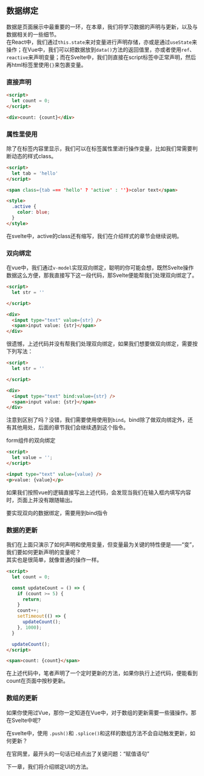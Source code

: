 ## 数据绑定

数据是页面展示中最重要的一环，在本章，我们将学习数据的声明与更新，以及与数据相关的一些细节。  
在React中，我们通过`this.state`来对变量进行声明存储，亦或是通过`useState`来操作；在Vue中，我们可以把数据放到`data()`方法的返回值里，亦或者使用`ref`、`reactive`来声明变量；而在Svelte中，我们则直接在script标签中正常声明，然后再html标签里使用`{}`来包裹变量。

### 直接声明

```html
<script>
  let count = 0;
</script>

<div>count: {count}</div>
```

### 属性里使用

除了在标签内容里显示，我们可以在标签属性里进行操作变量，比如我们常需要判断动态的样式class。

```html
<script>
  let tab = 'hello'
</script>

<span class={tab === 'hello' ? 'active' : ''}>color text</span>

<style>
  .active {
    color: blue;
  }
</style>
```

在svelte中，active的class还有缩写，我们在介绍样式的章节会继续说明。

### 双向绑定

在vue中，我们通过`v-model`实现双向绑定，聪明的你可能会想，既然Svelte操作数据这么方便，那我直接写下这一段代码，那Svelte便能帮我们处理双向绑定了。

```html
<script>
  let str = ''

</script>

<div>
  <input type="text" value={str} />
  <span>input value: {str}</span>
</div>
```

很遗憾，上述代码并没有帮我们处理双向绑定，如果我们想要做双向绑定，需要按下列写法：

```html
<script>
  let str = ''

</script>

<div>
  <input type="text" bind:value={str} />
  <span>input value: {str}</span>
</div>
```

注意到区别了吗？没错，我们需要使用使用到`bind`。bind除了做双向绑定外，还有其他用处，后面的章节我们会继续遇到这个指令。

form组件的双向绑定

```html
<script>
  let value = '';
</script>

<input type="text" value={value} />
<p>value: {value}</p>
```

如果我们按照vue的逻辑直接写出上述代码，会发现当我们在输入框内填写内容时，页面上并没有跟随输出。

要实现双向的数据绑定，需要用到bind指令

### 数据的更新

我们在上面只演示了如何声明和使用变量，但变量最为关键的特性便是——“变”，我们要如何更新声明的变量呢？  
其实也是很简单，就像普通的操作一样。

```html
<script>
  let count = 0;

  const updateCount = () => {
    if (count >= 5) {
      return;
    }
    count++;
    setTimeout(() => {
      updateCount();
    }, 1000);
  }

  updateCount();
</script>

<span>count: {count}</span>
```

在上述代码中，笔者声明了一个定时更新的方法，如果你执行上述代码，便能看到count在页面中按秒更新。

### 数组的更新

如果你使用过Vue，那你一定知道在Vue中，对于数组的更新需要一些骚操作。那在Svelte中呢?

在svelte中，使用 `.push()`和 `.splice()`和这样的数组方法不会自动触发更新，如何更新？

在官网里，最开头的一句话已经点出了关键问题：“赋值语句”

下一章，我们将介绍绑定UI的方法。
